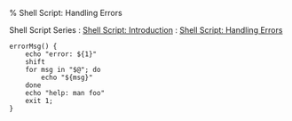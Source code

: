 % Shell Script: Handling Errors

Shell Script Series
:	[Shell Script: Introduction](Shell-Script-Introduction.html)
:	[Shell Script: Handling Errors](Shell-Script-Handling-Errors.html)

```
errorMsg() {
	echo "error: ${1}"
	shift
	for msg in "$@"; do
		echo "${msg}"
	done
	echo "help: man foo"
	exit 1;
}
```